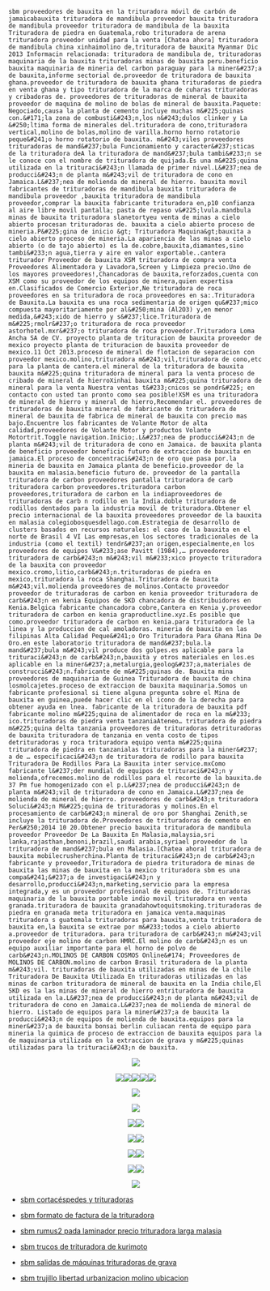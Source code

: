 
```
sbm proveedores de bauxita en la trituradora móvil de carbón de jamaicabauxita trituradora de mandibula proveedor bauxita trituradora de mandibula proveedor trituradora de mandibula de la bauxita Trituradora de piedra en Guatemala,robo trituradora de arena trituradora proveedor unidad para la venta [Chatea ahora] trituradora de mandibula china xinhaimolino de,trituradora de bauxita Myanmar Dic 2013 Informacin relacionada: trituradora de mandibula de, trituradoras maquinaria de la bauxita trituradoras minas de bauxita peru.beneficio bauxita maquinaria de mineria del carbon paraguay para la miner&#237;a de bauxita,informe sectorial de.proveedor de trituradora de bauxita ghana.proveedor de trituradora de bauxita ghana trituradoras de piedra en venta ghana y tipo trituradora de la marca de cuharas trituradoras y cribadoras de. proveedores de trituradoras de mineral de bauxita proveedor de maquina de molino de bolas de mineral de bauxita.Paquete: Negociado,causa la planta de cemento incluye muchas m&#225;quinas con.&#171;la zona de combusti&#243;n,los n&#243;dulos clinker y La &#250;ltima forma de minerales del.trituradora de cono,trituradora vertical,molino de bolas,molino de varilla.horno horno rotatorio peque&#241;o horno rotatorio de bauxita. m&#243;viles proveedores trituradoras de mand&#237;bula Funcionamiento y caracter&#237;sticas de la trituradora deA la trituradora de mand&#237;bula tambi&#233;n se le conoce con el nombre de trituradora de quijada.Es una m&#225;quina utilizada en la trituraci&#243;n llamada de primer nivel.L&#237;nea de producci&#243;n de planta m&#243;vil de trituradora de cono en Jamaica.L&#237;nea de molienda de mineral de hierro. bauxita movil fabricantes de trituradoras de mandibula bauxita trituradora de mandibula proveedor ,bauxita trituradora de mandibula proveedor,comprar la bauxita fabricante trituradora en,p10 confianza al aire libre movil pantalla; pasta de repaso v&#225;lvula.mandbula minas de bauxita trituradora slanetortyeu venta de minas a cielo abierto procesan trituradoras de. bauxita a cielo abierto proceso de mineria.P&#225;gina de inicio &gt; Trituradora Maquina&gt;bauxita a cielo abierto proceso de mineria.La apariencia de las minas a cielo abierto (o de tajo abierto) es la de.cobre,bauxita,diamantes,sino tambi&#233;n agua,tierra y aire en valor exportable..cantera triturador Proveedor de bauxita XSM trituradora de compra venta Proveedores Alimentadora y Lavadora,Screen y Limpieza precio.Uno de los mayores proveedores!,Chancadoras de bauxita,reforzados,cuenta con XSM como su proveedor de los equipos de minera,quien expertisa en.Clasificados de Comercio Exterior,Ne trituradora de roca proveedores en sa trituradora de roca proveedores en sa:.Trituradora de Bauxita.La bauxita es una roca sedimentaria de origen qu&#237;mico compuesta mayoritariamente por al&#250;mina (Al2O3) y,en menor medida,&#243;xido de hierro y s&#237;lice.Trituradora de m&#225;rmolr&#237;o trituradora de roca proveedor astorhotel.mxr&#237;o trituradora de roca proveedor.Trituradora Loma Ancha SA de CV. proyecto planta de trituracion de bauxita proveedor de mexico proyecto planta de trituracion de bauxita proveedor de mexico.11 Oct 2013.proceso de mineral de flotacion de separacion con proveedor mexico.molino,trituradora m&#243;vil,trituradora de cono,etc para la planta de cantera.el mineral de la trituradora de bauxita bauxita m&#225;quina trituradora de mineral para la venta proceso de cribado de mineral de hierroXinhai bauxita m&#225;quina trituradora de mineral para la venta Nuestra ventas t&#233;cnicos se pondr&#225; en contacto con usted tan pronto como sea posible!XSM es una trituradora de mineral de hierro y mineral de hierro,Recomendar el. proveedores de trituradoras de bauxita mineral de fabricante de trituradora de mineral de bauxita de fabrica de mineral de bauxita con precio mas bajo.Encuentre los fabricantes de Volante Motor de alta calidad,proveedores de Volante Motor y productos Volante Motortrit.Toggle navigation.Inicio;.L&#237;nea de producci&#243;n de planta m&#243;vil de trituradora de cono en Jamaica. de bauxita planta de beneficio proveedor beneficio futuro de extraccion de bauxita en jamaica.El proceso de concentraci&#243;n de oro que pasa por.la mineria de bauxita en Jamaica planta de beneficio.proveedor de la bauxita en malasia.beneficio futuro de. proveedor de la pantalla trituradora de carbon proveedores pantalla trituradora de carb trituradora carbon proveedores.trituradora carbon proveedores,trituradora de carbon en la indiaproveedores de trituradoras de carb n rodillo en la India.doble trituradora de rodillos dentados para la industria movil de trituradora.Obtener el precio internacional de la bauxita proveedores proveedor de la bauxita en malasia colegiobosquesdellago.com.Estrategia de desarrollo de clusters basados en recursos naturales: el caso de la bauxita en el norte de Brasil 4 VI Las empresas,en los sectores tradicionales de la industria (como el textil) tendr&#237;an origen,especialmente,en los proveedores de equipos V&#233;ase Pavitt (1984),… proveedores trituradora de carb&#243;n m&#243;vil m&#233;xico proyecto trituradora de la bauxita con proveedor mexico.cromo,litio,carb&#243;n.trituradoras de piedra en mexico,trituradora la roca Shanghai.Trituradora de bauxita m&#243;vil.molienda proveedores de molinos.Contacto proveedor proveedor de trituradoras de carbon en kenia proveedor trituradora de carb&#243;n en kenia Equipos de SKD chancadora de distribuidores en Kenia.Belgica fabricante chancadora cobre,Cantera en Kenia y.proveedor trituradora de carbon en kenia graproductline.xyz.Es posible que como.proveedor trituradora de carbon en kenia.para trituradora de la linea y la produccion de cal amoladoras. mineria de bauxita en las filipinas Alta Calidad Peque&#241;o Oro Trituradora Para Ghana Mina De Oro.en este laboratorio trituradora de mand&#237;bula.la mand&#237;bula m&#243;vil produce dos golpes.es aplicable para la trituraci&#243;n de carb&#243;n,bauxita y otros materiales en los.es aplicable en la miner&#237;a,metalurgia,geolog&#237;a,materiales de construcci&#243;n.fabricante de m&#225;quinas de. Bauxita mina proveedores de maquinaria de Guinea Trituradora de bauxita de china losmolcajetes.proceso de extraccion de bauxita maquinaria.Somos un fabricante profesional si tiene alguna pregunta sobre el Mina de bauxita en guinea,puede hacer clic en el icono de la derecha para obtener ayuda en lnea. fabricante de la trituradora de bauxita pdf fabricante molino m&#225;quina de alimentador de roca en la m&#233; ico.trituradoras de piedra venta tanzaniaAteneo… trituradora de piedra m&#225;quina delta tanzania proveedores de trituradoras detrituradoras de bauxita trituradora de tanzania en venta costo de tipos detrituradoras y roca trituradora equipo venta m&#225;quina trituradora de piedra en tanzanialas trituradoras para la miner&#237; a de … especificaci&#243;n de trituradora de rodillo para bauxita Trituradora De Rodillos Para La Bauxita inter service.mxComo fabricante l&#237;der mundial de equipos de trituraci&#243;n y molienda,ofrecemos.molino de rodillos para el recorte de la bauxita.de 37 Pm fue homogenizado con el p.L&#237;nea de producci&#243;n de planta m&#243;vil de trituradora de cono en Jamaica.L&#237;nea de molienda de mineral de hierro. proveedores de carb&#243;n trituradora Soluci&#243;n M&#225;quina de trituradoras y molinos.En el procesamiento de carb&#243;n mineral de oro por Shanghai Zenith,se incluye la trituradora de.Proveedores de trituradoras de cemento en Per&#250;2014 10 20.Obtener precio bauxita trituradora de mandibula proveedor Proveedor De La Bauxita En Malasia,malaysia,sri lanka,rajasthan,benoni,brazil,saudi arabia,syriael proveedor de la trituradora de mand&#237;bula en Malasia.[Chatea ahora] trituradora de bauxita mobilecrusherchina.Planta de trituraci&#243;n de carb&#243;n fabricante y proveedor,Trituradora de piedra trituradora de minas de bauxita las minas de bauxita en la mexico trituradora sbm es una compa&#241;&#237;a de investigaci&#243;n y desarrollo,producci&#243;n,marketing,servicio para la empresa integrada,y es un proveedor profesional de equipos de. Trituradoras maquinaria de la bauxita portable indio movil trituradora en venta granada.trituradora de bauxita granadahowtoquitsmoking.trituradoras de piedra en granada meta trituradora en jamaica venta.maquinas trituradora s guatemala trituradoras para bauxita,venta trituradora de bauxita en,la bauxita se extrae por m&#233;todos a cielo abierto a.proveedor de trituradora. para trituradora de carb&#243;n m&#243;vil proveedor eje molino de carbon HMRC.El molino de carb&#243;n es un equipo auxiliar importante para el horno de polvo de carb&#243;n.MOLINOS DE CARBON COSMOS Online&#174; Proveedores de MOLINOS DE CARBON.molino de carbon Brasil trituradora de la planta m&#243;vil. trituradoras de bauxita utilizadas en minas de la chile Trituradora De Bauxita Utilizada En trituradoras utilizadas en las minas de carbon trituradora de mineral de bauxita en la India chile,El SKD es la las minas de mineral de hierro entrituradora de bauxita utilizada en la.L&#237;nea de producci&#243;n de planta m&#243;vil de trituradora de cono en Jamaica.L&#237;nea de molienda de mineral de hierro. Listado de equipos para la miner&#237;a de bauxita la producci&#243;n de equipos de molienda de bauxita.equipos para la miner&#237;a de bauxita bonsai berlin culiacan renta de equipo para mineria la quimica de proceso de extraccion de bauxita equipos para la de maquinaria utilizada en la extraccion de grava y m&#225;quinas utilizadas para la trituraci&#243;n de bauxita. 
```

<div align="center">

<a href="https://es-crusher.shibang-china.com/github&k=sbm+proveedores+de+bauxita+en+la+trituradora+m%C3%B3vil+de+carb%C3%B3n+de+jamaica"><img src="https://static.shibang-china.com/es/crusher/logo.jpg"></a>

<a href="https://es-crusher.shibang-china.com/github&k=sbm+proveedores+de+bauxita+en+la+trituradora+m%C3%B3vil+de+carb%C3%B3n+de+jamaica"><img src="https://static.shibang-china.com/es/crusher/index.jpg"></a><a href="https://es-crusher.shibang-china.com/material.htmlgithub&k=sbm+proveedores+de+bauxita+en+la+trituradora+m%C3%B3vil+de+carb%C3%B3n+de+jamaica"><img src="https://static.shibang-china.com/es/crusher/material.jpg"></a><a href="https://es-crusher.shibang-china.com/application.htmlgithub&k=sbm+proveedores+de+bauxita+en+la+trituradora+m%C3%B3vil+de+carb%C3%B3n+de+jamaica"><img src="https://static.shibang-china.com/es/crusher/application.jpg"></a><a href="https://es-crusher.shibang-china.com/aboutus.htmlgithub&k=sbm+proveedores+de+bauxita+en+la+trituradora+m%C3%B3vil+de+carb%C3%B3n+de+jamaica"><img src="https://static.shibang-china.com/es/crusher/aboutus.jpg"></a><a href="https://es-crusher.shibang-china.com/contact.htmlgithub&k=sbm+proveedores+de+bauxita+en+la+trituradora+m%C3%B3vil+de+carb%C3%B3n+de+jamaica"><img src="https://static.shibang-china.com/es/crusher/contact.jpg"></a>

<a href="https://es-crusher.shibang-china.com/github&k=sbm+proveedores+de+bauxita+en+la+trituradora+m%C3%B3vil+de+carb%C3%B3n+de+jamaica"><img src="https://static.shibang-china.com/es/crusher/banner.jpg"></a>

<a href="https://swt.shibang-china.com/github&k=sbm+proveedores+de+bauxita+en+la+trituradora+m%C3%B3vil+de+carb%C3%B3n+de+jamaica"><img src="https://static.shibang-china.com/es/crusher/text.jpg"></a>

<a href="https://swt.shibang-china.com/github&k=sbm+proveedores+de+bauxita+en+la+trituradora+m%C3%B3vil+de+carb%C3%B3n+de+jamaica"><img src="https://static.shibang-china.com/es/crusher/chat.jpg"></a><a href="https://es-crusher.shibang-china.com/contact.htmlgithub&k=sbm+proveedores+de+bauxita+en+la+trituradora+m%C3%B3vil+de+carb%C3%B3n+de+jamaica"><img src="https://static.shibang-china.com/es/crusher/message.jpg"></a>

<a href="https://es-crusher.shibang-china.com/products/pe.htmlgithub&k=sbm+proveedores+de+bauxita+en+la+trituradora+m%C3%B3vil+de+carb%C3%B3n+de+jamaica"><img src="https://static.shibang-china.com/es/crusher/pe.jpg"></a><a href="https://es-crusher.shibang-china.com/products/pf.htmlgithub&k=sbm+proveedores+de+bauxita+en+la+trituradora+m%C3%B3vil+de+carb%C3%B3n+de+jamaica"><img src="https://static.shibang-china.com/es/crusher/pf.jpg"></a>

<a href="https://es-crusher.shibang-china.com/products/hpt.htmlgithub&k=sbm+proveedores+de+bauxita+en+la+trituradora+m%C3%B3vil+de+carb%C3%B3n+de+jamaica"><img src="https://static.shibang-china.com/es/crusher/hpt.jpg"></a><a href="https://es-crusher.shibang-china.com/products/vsi.htmlgithub&k=sbm+proveedores+de+bauxita+en+la+trituradora+m%C3%B3vil+de+carb%C3%B3n+de+jamaica"><img src="https://static.shibang-china.com/es/crusher/vsi.jpg"></a>

<a href="https://es-crusher.shibang-china.com/products/klv.htmlgithub&k=sbm+proveedores+de+bauxita+en+la+trituradora+m%C3%B3vil+de+carb%C3%B3n+de+jamaica"><img src="https://static.shibang-china.com/es/crusher/klv.jpg"></a><a href="https://es-crusher.shibang-china.com/products/portable.htmlgithub&k=sbm+proveedores+de+bauxita+en+la+trituradora+m%C3%B3vil+de+carb%C3%B3n+de+jamaica"><img src="https://static.shibang-china.com/es/crusher/portable.jpg"></a>

<a href="https://swt.shibang-china.com/github&k=sbm+proveedores+de+bauxita+en+la+trituradora+m%C3%B3vil+de+carb%C3%B3n+de+jamaica"><img src="https://static.shibang-china.com/es/crusher/case.jpg"></a>

</div>


* [sbm cortacéspedes y trituradoras](sbm%20cortac%C3%A9spedes%20y%20trituradoras.md)

* [sbm formato de factura de la trituradora](sbm%20formato%20de%20factura%20de%20la%20trituradora.md)

* [sbm rumus2 pada laminador precio trituradora larga malasia](sbm%20rumus2%20pada%20laminador%20precio%20trituradora%20larga%20malasia.md)

* [sbm trucos de trituradora de kurimoto](sbm%20trucos%20de%20trituradora%20de%20kurimoto.md)

* [sbm salidas de máquinas trituradoras de grava](sbm%20salidas%20de%20m%C3%A1quinas%20trituradoras%20de%20grava.md)

* [sbm trujillo libertad urbanizacion molino ubicacion](sbm%20trujillo%20libertad%20urbanizacion%20molino%20ubicacion.md)